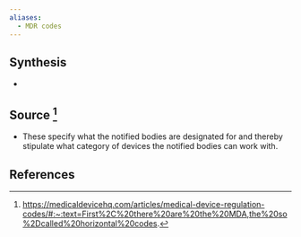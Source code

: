 ```yaml
---
aliases:
  - MDR codes
---
```

## Synthesis
- 
## Source [^1]
- These specify what the notified bodies are designated for and thereby stipulate what category of devices the notified bodies can work with.
## References

[^1]: https://medicaldevicehq.com/articles/medical-device-regulation-codes/#:~:text=First%2C%20there%20are%20the%20MDA,the%20so%2Dcalled%20horizontal%20codes.